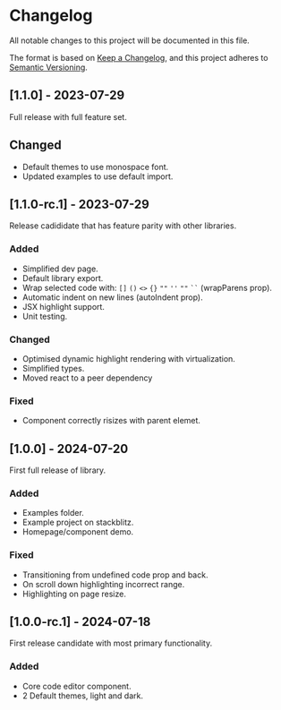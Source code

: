 # Changelog

All notable changes to this project will be documented in this file.

The format is based on [Keep a Changelog](https://keepachangelog.com/en/1.0.0/),
and this project adheres to [Semantic Versioning](https://semver.org/spec/v2.0.0.html).

## [1.1.0] - 2023-07-29

Full release with full feature set.

## Changed

- Default themes to use monospace font.
- Updated examples to use default import.

## [1.1.0-rc.1] - 2023-07-29

Release cadididate that has feature parity with other libraries.

### Added

- Simplified dev page.
- Default library export.
- Wrap selected code with: `[]` `()` `<>` `{}` `""` `''` `""` ` `` ` (wrapParens prop).
- Automatic indent on new lines (autoIndent prop).
- JSX highlight support.
- Unit testing.

### Changed

- Optimised dynamic highlight rendering with virtualization.
- Simplified types.
- Moved react to a peer dependency

### Fixed

- Component correctly risizes with parent elemet.

## [1.0.0] - 2024-07-20

First full release of library.

### Added

- Examples folder.
- Example project on stackblitz.
- Homepage/component demo.

### Fixed

- Transitioning from undefined code prop and back.
- On scroll down highlighting incorrect range.
- Highlighting on page resize.

## [1.0.0-rc.1] - 2024-07-18

First release candidate with most primary functionality.

### Added

- Core code editor component.
- 2 Default themes, light and dark.
